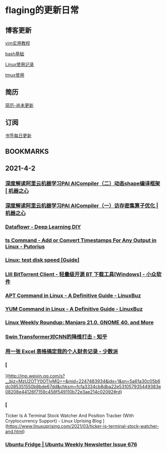 # flaging的更新日常

## 博客更新

[vim实用教程](./Content/vim.md)

[bash基础](./blog/bash.md)

[Linux使用记录](Content/linux.md)

[tmux使用](Content/tool_200720_tmux.md)

## 简历

[简历-尚未更新](config/RESUME.md)

## 订阅

[书签每日更新](./bookmarks/bookmark.md)


## BOOKMARKS



## 2021-4-2

### [深度解读阿里云机器学习PAI AICompiler（二）动态shape编译框架 | 机器之心](https://www.jiqizhixin.com/articles/2021-03-23)

### [深度解读阿里云机器学习PAI AICompiler（一）访存密集算子优化 | 机器之心](https://www.jiqizhixin.com/articles/2021-03-23-2)

### [Dataflowr - Deep Learning DIY](https://dataflowr.github.io/website/)

### [ts Command - Add or Convert Timestamps For Any Output in Linux - Putorius](https://www.putorius.net/ts-command-add-convert-timestamps-linux.html)

### [Linux: test disk speed [Guide]](https://www.addictivetips.com/ubuntu-linux-tips/linux-test-disk-speed-guide/)

### [LIII BitTorrent Client - 轻量级开源 BT 下载工具[Windows] - 小众软件](https://www.appinn.com/liii-bittorrent-client/)

### [APT Command in Linux - A Definitive Guide - LinuxBuz](https://linuxbuz.com/linuxhowto/apt-command-in-linux)

### [YUM Command in Linux - A Definitive Guide - LinuxBuz](https://linuxbuz.com/linuxhowto/yum-command-in-linux)

### [Linux Weekly Roundup: Manjaro 21.0, GNOME 40, and More](https://www.debugpoint.com/2021/03/linux-weekly-roundup-mar-28-2021/)

### [Swin Transformer对CNN的降维打击 - 知乎](https://zhuanlan.zhihu.com/p/360513527)

### [用一张 Excel 表格搞定我的个人财务记录 - 少数派](https://sspai.com/post/65038)

### [
](http://mp.weixin.qq.com/s?__biz=MzU2OTY0OTIyMQ==&mid=2247483934&idx=1&sn=5a61a30c05b6dc085351550b8bde67dd&chksm=fcfa3334cb8dba22e531057935449383e08208e44126f7159c458f549110b72e3ae214c02092#rd)

### [
Ticker Is A Terminal Stock Watcher And Position Tracker (With Cryptocurrency Support) - Linux Uprising Blog
](https://www.linuxuprising.com/2021/03/ticker-is-terminal-stock-watcher-and.html)

### [Ubuntu Fridge | Ubuntu Weekly Newsletter Issue 676](https://fridge.ubuntu.com/2021/03/29/ubuntu-weekly-newsletter-issue-676/)